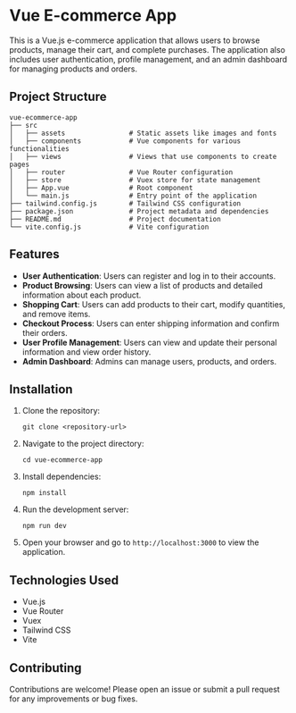 # Vue E-commerce App

This is a Vue.js e-commerce application that allows users to browse products, manage their cart, and complete purchases. The application also includes user authentication, profile management, and an admin dashboard for managing products and orders.

## Project Structure

```
vue-ecommerce-app
├── src
│   ├── assets                # Static assets like images and fonts
│   ├── components            # Vue components for various functionalities
│   ├── views                 # Views that use components to create pages
│   ├── router                # Vue Router configuration
│   ├── store                 # Vuex store for state management
│   ├── App.vue               # Root component
│   └── main.js               # Entry point of the application
├── tailwind.config.js        # Tailwind CSS configuration
├── package.json              # Project metadata and dependencies
├── README.md                 # Project documentation
└── vite.config.js            # Vite configuration
```

## Features

- **User Authentication**: Users can register and log in to their accounts.
- **Product Browsing**: Users can view a list of products and detailed information about each product.
- **Shopping Cart**: Users can add products to their cart, modify quantities, and remove items.
- **Checkout Process**: Users can enter shipping information and confirm their orders.
- **User Profile Management**: Users can view and update their personal information and view order history.
- **Admin Dashboard**: Admins can manage users, products, and orders.

## Installation

1. Clone the repository:
   ```
   git clone <repository-url>
   ```

2. Navigate to the project directory:
   ```
   cd vue-ecommerce-app
   ```

3. Install dependencies:
   ```
   npm install
   ```

4. Run the development server:
   ```
   npm run dev
   ```

5. Open your browser and go to `http://localhost:3000` to view the application.

## Technologies Used

- Vue.js
- Vue Router
- Vuex
- Tailwind CSS
- Vite

## Contributing

Contributions are welcome! Please open an issue or submit a pull request for any improvements or bug fixes.